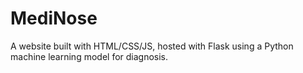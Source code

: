 # MediNose
A website built with HTML/CSS/JS, hosted with Flask using a Python machine learning model for diagnosis.
